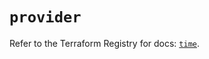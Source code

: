 # `provider`

Refer to the Terraform Registry for docs: [`time`](https://registry.terraform.io/providers/hashicorp/time/0.12.0/docs).

